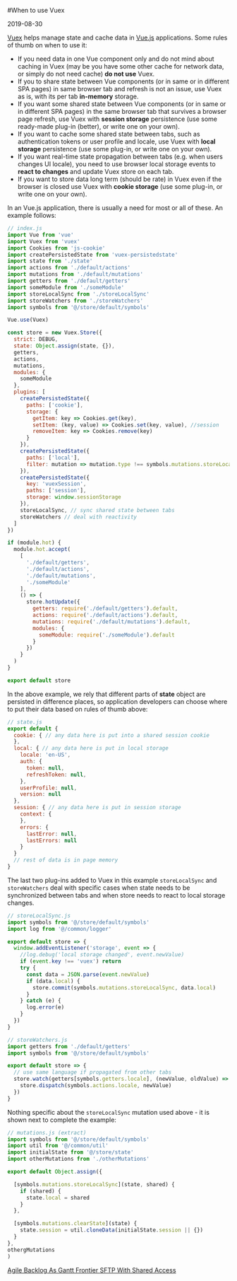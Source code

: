 #When to use Vuex

2019-08-30

<!--- tags: vue javascript -->

[Vuex](https://vuex.vuejs.org/) helps manage state and cache data in [Vue.js](https://vuejs.org/) applications. Some rules of thumb on when to use it:

* If you need data in one Vue component only and do not mind about caching in Vuex (may be you have some other cache for network data, or simply do not need cache) **do not use** Vuex.
* If you to share state between Vue components (or in same or in different SPA pages) in same browser tab and refresh is not an issue, use Vuex as is, with its per tab **in-memory** storage.
* If you want some shared state between Vue components (or in same or in different SPA pages) in the same browser tab that survives a browser page refresh, use Vuex with **session storage** persistence (use some ready-made plug-in (better), or write one on your own).
* If you want to cache some shared state between tabs, such as authentication tokens or user profile and locale, use Vuex with **local storage** persistence (use some plug-in, or write one on your own).
* If you want real-time state propagation between tabs (e.g. when users changes UI locale), you need to use browser local storage events to **react to changes** and update Vuex store on each tab.
* If you want to store data long term (should be rate) in Vuex even if the browser is closed use Vuex with **cookie storage** (use some plug-in, or write one on your own).

In an Vue.js application, there is usually a need for most or all of these. An example follows:

```javascript
// index.js
import Vue from 'vue'
import Vuex from 'vuex'
import Cookies from 'js-cookie'
import createPersistedState from 'vuex-persistedstate'
import state from './state'
import actions from './default/actions'
import mutations from './default/mutations'
import getters from './default/getters'
import someModule from './someModule'
import storeLocalSync from './storeLocalSync'
import storeWatchers from './storeWatchers'
import symbols from '@/store/default/symbols'

Vue.use(Vuex)

const store = new Vuex.Store({
  strict: DEBUG,
  state: Object.assign(state, {}),
  getters,
  actions,
  mutations,
  modules: {
    someModule
  },
  plugins: [
    createPersistedState({
      paths: ['cookie'],
      storage: {
        getItem: key => Cookies.get(key),
        setItem: (key, value) => Cookies.set(key, value), //session
        removeItem: key => Cookies.remove(key)
      }
    }),
    createPersistedState({
      paths: ['local'],
      filter: mutation => mutation.type !== symbols.mutations.storeLocalSync
    }),
    createPersistedState({
      key: 'vuexSession',
      paths: ['session'],
      storage: window.sessionStorage
    }),
    storeLocalSync, // sync shared state between tabs
    storeWatchers // deal with reactivity
  ]
})

if (module.hot) {
  module.hot.accept(
    [
      './default/getters',
      './default/actions',
      './default/mutations',
      './someModule'
    ],
    () => {
      store.hotUpdate({
        getters: require('./default/getters').default,
        actions: require('./default/actions').default,
        mutations: require('./default/mutations').default,
        modules: {
          someModule: require('./someModule').default
        }
      })
    }
  )
}

export default store
```

In the above example, we rely that different parts of **state** object are persisted in difference places, so application developers can choose where to put their data based on rules of thumb above:

```javascript
// state.js
export default {
  cookie: { // any data here is put into a shared session cookie
  },
  local: { // any data here is put in local storage
    locale: 'en-US',
    auth: {
      token: null,
      refreshToken: null,
    },
    userProfile: null,
    version: null
  },
  session: { // any data here is put in session storage
    context: {
    },
    errors: {
      lastError: null,
      lastErrors: null
    }
  }
  // rest of data is in page memory
}
```

The last two plug-ins added to Vuex in this example `storeLocalSync` and `   storeWatchers` deal with specific cases when state needs to be synchronized between tabs and when store needs to react to local storage changes.

```javascript
// storeLocalSync.js
import symbols from '@/store/default/symbols'
import log from '@/common/logger'

export default store => {
  window.addEventListener('storage', event => {
    //log.debug('local storage changed', event.newValue)
    if (event.key !== 'vuex') return
    try {
      const data = JSON.parse(event.newValue)
      if (data.local) {
        store.commit(symbols.mutations.storeLocalSync, data.local)
      }
    } catch (e) {
      log.error(e)
    }
  })
}
```

```javascript
// storeWatchers.js
import getters from './default/getters'
import symbols from '@/store/default/symbols'

export default store => {
  // use same language if propagated from other tabs
  store.watch(getters[symbols.getters.locale], (newValue, oldValue) => {
    store.dispatch(symbols.actions.locale, newValue)
  })
}
```

Nothing specific about the `storeLocalSync` mutation used above - it is shown next to complete the example:

```javascript
// mutations.js (extract)
import symbols from '@/store/default/symbols'
import util from '@/common/util'
import initialState from '@/store/state'
import otherMutations from './otherMutations'

export default Object.assign({

  [symbols.mutations.storeLocalSync](state, shared) {
    if (shared) {
      state.local = shared
    }
  },

  [symbols.mutations.clearState](state) {
    state.session = util.cloneData(initialState.session || {})
  }
},
othergMutations
)
```

<ins class='nfooter'><a rel='prev' id='fprev' href='#blog/2019/2019-09-04-Agile-Backlog-As-Gantt-Frontier.md'>Agile Backlog As Gantt Frontier</a> <a rel='next' id='fnext' href='#blog/2019/2019-04-16-SFTP-With-Shared-Access.md'>SFTP With Shared Access</a></ins>
